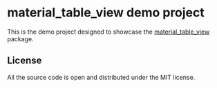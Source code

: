 # material_table_view demo project

This is the demo project designed to showcase
the [material_table_view](https://pub.dev/packages/material_table_view) package.

## License

All the source code is open
and distributed under the MIT license.